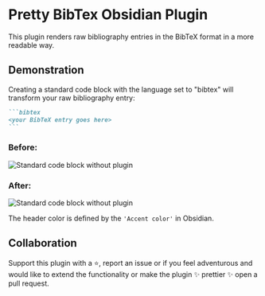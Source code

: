 # Pretty BibTex Obsidian Plugin

This plugin renders raw bibliography entries in the BibTeX format in a more readable way.


## Demonstration

Creating a standard code block with the language set to "bibtex" will transform your raw bibliography entry:

~~~markdown
```bibtex
<your BibTeX entry goes here>
```
~~~

### Before:

![Standard code block without plugin](imgs/before.png)

### After:

![Standard code block without plugin](imgs/after.png)

The header color is defined by the `'Accent color'` in Obsidian.

## Collaboration
Support this plugin with a ⭐️, report an issue or if you feel adventurous and would like to extend the functionality or make the plugin ✨ prettier ✨ open a pull request.
